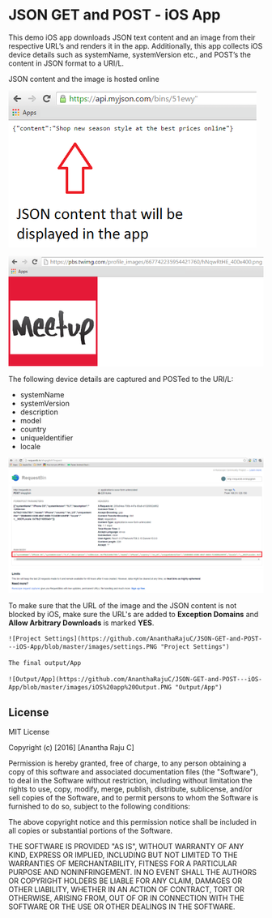 # JSON GET and POST - iOS App
This demo iOS app downloads JSON text content and an image from their respective URL’s and renders it in the app. Additionally, this app 
collects iOS device details such as systemName, systemVersion etc., and POST’s the content in JSON format to a URI/L.
  
JSON content and the image is hosted online

![JSON Content hosted online](https://github.com/AnanthaRajuC/JSON-GET-and-POST---iOS-App/blob/master/images/JSON%20content.PNG "JSON Content hosted online")

![Image hosted online](https://github.com/AnanthaRajuC/JSON-GET-and-POST---iOS-App/blob/master/images/Image%20URL.PNG "Image hosted online")

The following device details are captured and POSTed to the URI/L:
  - systemName
  - systemVersion
  - description
  - model
  - country
  - uniqueIdentifier
  - locale
  
  ![JSON POST](https://github.com/AnanthaRajuC/JSON-GET-and-POST---iOS-App/blob/master/images/requestbin.PNG "JSON POST")
  
  To make sure that the URL of the image and the JSON content is not blocked by iOS, make sure the URL's are added to **Exception Domains** and 
  **Allow Arbitrary Downloads** is marked **YES**.
  
    ![Project Settings](https://github.com/AnanthaRajuC/JSON-GET-and-POST---iOS-App/blob/master/images/settings.PNG "Project Settings")
    
    The final output/App 
    
    ![Output/App](https://github.com/AnanthaRajuC/JSON-GET-and-POST---iOS-App/blob/master/images/iOS%20app%20Output.PNG "Output/App")

License
----

MIT License

Copyright (c) [2016] [Anantha Raju C]

Permission is hereby granted, free of charge, to any person obtaining a copy
of this software and associated documentation files (the "Software"), to deal
in the Software without restriction, including without limitation the rights
to use, copy, modify, merge, publish, distribute, sublicense, and/or sell
copies of the Software, and to permit persons to whom the Software is
furnished to do so, subject to the following conditions:

The above copyright notice and this permission notice shall be included in all
copies or substantial portions of the Software.

THE SOFTWARE IS PROVIDED "AS IS", WITHOUT WARRANTY OF ANY KIND, EXPRESS OR
IMPLIED, INCLUDING BUT NOT LIMITED TO THE WARRANTIES OF MERCHANTABILITY,
FITNESS FOR A PARTICULAR PURPOSE AND NONINFRINGEMENT. IN NO EVENT SHALL THE
AUTHORS OR COPYRIGHT HOLDERS BE LIABLE FOR ANY CLAIM, DAMAGES OR OTHER
LIABILITY, WHETHER IN AN ACTION OF CONTRACT, TORT OR OTHERWISE, ARISING FROM,
OUT OF OR IN CONNECTION WITH THE SOFTWARE OR THE USE OR OTHER DEALINGS IN THE
SOFTWARE.
    
    
  
